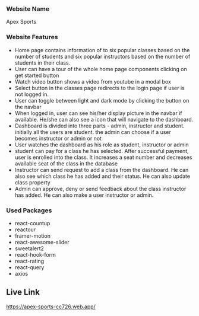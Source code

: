 ### Website Name

Apex Sports

### Website Features

- Home page contains information of to six popular classes based on the number of students and six popular instructors based on the number of students in their class.
- User can have a tour of the whole home page components clicking on get started button
- Watch video button shows a video from youtube in a modal box
- Select button in the classes page redirects to the login page if user is not logged in.
- User can toggle between light and dark mode by clicking the button on the navbar
- When logged in, user can see his/her display picture in the navbar if available. He/she can also see a icon that will navigate to the dashboard. 
- Dashboard is divided into three parts - admin, instructor and student. initially all the users are student. the admin can choose if a user becomes instructor or admin or not
- User watches the dashboard as his role as student, instructor or admin
- student can pay for a class he has selected. After successful payment, user is enrolled into the class. It increases a seat number and decreases available seat of the class in the database
- Instructor can send request to add a class from the dashboard. He can also see which class he has added and their status. He can also update class property
- Admin can approve, deny or send feedback about the class instructor has added. He can also make a user instructor or admin.


### Used Packages

- react-countup
- reactour
- framer-motion
- react-awesome-slider
- sweetalert2
- react-hook-form
- react-rating
- react-query
- axios

## Live Link

https://apex-sports-cc726.web.app/